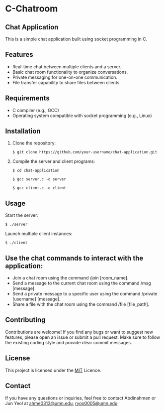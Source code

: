 # C-Chatroom
## Chat Application

This is a simple chat application built using socket programming in C.

## Features

- Real-time chat between multiple clients and a server.
- Basic chat room functionality to organize conversations.
- Private messaging for one-on-one communication.
- File transfer capability to share files between clients.

## Requirements

- C compiler (e.g., GCC)
- Operating system compatible with socket programming (e.g., Linux)

## Installation

1. Clone the repository:

   ```shell
   $ git clone https://github.com/your-username/chat-application.git

2. Compile the server and client programs:

   ```shell 
   $ cd chat-application
   ```
       $ gcc server.c -o server
   ```
   $ gcc client.c -o client
## Usage

Start the server:
```shell 
$ ./server
````
Launch multiple client instances:
```
$ ./client
````
## Use the chat commands to interact with the application:

- Join a chat room using the command /join [room_name].
- Send a message to the current chat room using the command /msg [message].
- Send a private message to a specific user using the command /private [username] [message].
- Share a file with the chat room using the command /file [file_path].

## Contributing

Contributions are welcome! If you find any bugs or want to suggest new features, please open an issue or submit a pull request. Make sure to follow the existing coding style and provide clear commit messages.

## License

This project is licensed under the [MIT](https://choosealicense.com/licenses/mit/) Licence.


## Contact

If you have any questions or inquiries, feel free to contact Abdinahmen or Jun Yeol at ahme0313@umn.edu, ryoo0005@umn.edu
